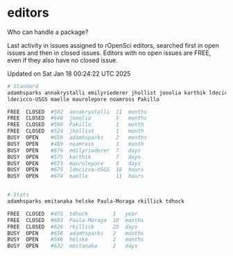 # editors

Who can handle a package?

Last activity in issues assigned to rOpenSci editors, searched first in open
issues and then in closed issues. Editors with no open issues are FREE, even if
they also have no closed issue.


Updated on Sat Jan 18 00:24:22 UTC 2025

```bash
# Standard
adamhsparks annakrystalli emilyriederer jhollist jooolia karthik ldecicco
ldecicco-USGS maelle maurolepore noamross Pakillo

FREE  CLOSED  #502  annakrystalli  11  months
FREE  CLOSED  #648  jooolia        5   months
FREE  CLOSED  #599  Pakillo        1   month
FREE  CLOSED  #524  jhollist       1   month
BUSY  OPEN    #656  adamhsparks    2   months
BUSY  OPEN    #489  noamross       1   month
BUSY  OPEN    #676  emilyriederer  7   days
BUSY  OPEN    #575  karthik        7   days
BUSY  OPEN    #673  maurolepore    4   days
BUSY  OPEN    #675  ldecicco-USGS  18  hours
BUSY  OPEN    #674  maelle         11  hours


# Stats
adamhsparks emitanaka helske Paula-Moraga rkillick tdhock

FREE  CLOSED  #475  tdhock        1   year
FREE  CLOSED  #603  Paula-Moraga  10  months
FREE  CLOSED  #626  rkillick      25  days
BUSY  OPEN    #656  adamhsparks   2   months
BUSY  OPEN    #546  helske        2   months
BUSY  OPEN    #632  emitanaka     2   days
```
